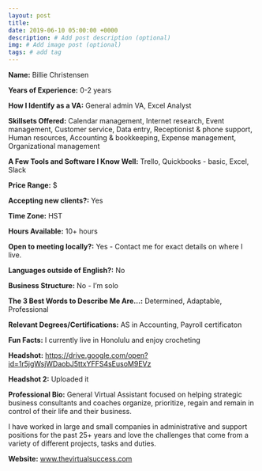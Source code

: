```yaml
---
layout: post
title:
date: 2019-06-10 05:00:00 +0000
description: # Add post description (optional)
img: # Add image post (optional)
tags: # add tag
---
```


__Name:__ Billie Christensen

__Years of Experience:__ 0-2 years

__How I Identify as a VA:__ General admin VA, Excel Analyst

__Skillsets Offered:__ Calendar management, Internet research, Event management, Customer service, Data entry, Receptionist & phone support, Human resources, Accounting & bookkeeping, Expense management, Organizational management

__A Few Tools and Software I Know Well:__ Trello, Quickbooks - basic, Excel, Slack

__Price Range:__ $

__Accepting new clients?:__ Yes

__Time Zone:__ HST

__Hours Available:__ 10+ hours

__Open to meeting locally?:__ Yes - Contact me for exact details on where I live.

__Languages outside of English?:__ No

__Business Structure:__ No - I’m solo

__The 3 Best Words to Describe Me Are…:__ Determined, Adaptable, Professional

__Relevant Degrees/Certifications:__ AS in Accounting, Payroll certificaton

__Fun Facts:__ I currently live in Honolulu and enjoy crocheting

__Headshot:__ https://drive.google.com/open?id=1r5jgWsjWDaobJ5ttxYFFS4sEusoM9EVz

__Headshot 2:__ Uploaded it

__Professional Bio:__ General Virtual Assistant focused on helping strategic business consultants and coaches organize, prioritize, regain and remain in control of their life and their business.

I have worked in large and small companies in administrative and support positions for the past 25+ years and love the challenges that come from a variety of different projects, tasks and duties.

__Website:__ www.thevirtualsuccess.com
